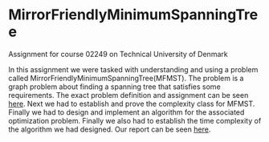 # MirrorFriendlyMinimumSpanningTree
 Assignment for course 02249 on Technical University of Denmark

In this assignment we were tasked with understanding and using a problem called MirrorFriendlyMinimumSpanningTree(MFMST). The problem is a graph problem about finding a spanning tree that satisfies some requirements. The exact problem definition and assignment can be seen [here](assignment.pdf). Next we had to establish and prove the complexity class for MFMST. Finally we had to design and implement an algorithm for the associated optimization problem. Finally we also had to establish the time complexity of the algorithm we had designed. Our report can be seen [here](report.pdf).
